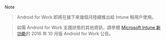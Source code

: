 > [!Note]

> Android for Work 即將在接下來幾個月陸續推出給 Intune 租用戶使用。

> 如需 Android for Work 支援狀態的其他資訊，請參閱 [Microsoft Intune 新功能](/intune/whats-new/whats-new-archive#october-2016)的 2016 年 10 月版 Android for Work 公告。


<!--HONumber=Nov16_HO2-->


